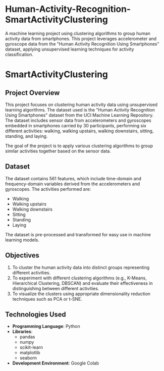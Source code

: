 # Human-Activity-Recognition-SmartActivityClustering
A machine learning project using clustering algorithms to group human activity data from smartphones. This project leverages accelerometer and gyroscope data from the "Human Activity Recognition Using Smartphones" dataset, applying unsupervised learning techniques for activity classification.

# SmartActivityClustering

## Project Overview
This project focuses on clustering human activity data using unsupervised learning algorithms. The dataset used is the "Human Activity Recognition Using Smartphones" dataset from the UCI Machine Learning Repository. The dataset includes sensor data from accelerometers and gyroscopes embedded in smartphones carried by 30 participants, performing six different activities: walking, walking upstairs, walking downstairs, sitting, standing, and laying.

The goal of the project is to apply various clustering algorithms to group similar activities together based on the sensor data.

## Dataset
The dataset contains 561 features, which include time-domain and frequency-domain variables derived from the accelerometers and gyroscopes. The activities performed are:

- Walking
- Walking upstairs
- Walking downstairs
- Sitting
- Standing
- Laying

The dataset is pre-processed and transformed for easy use in machine learning models.

## Objectives
1. To cluster the human activity data into distinct groups representing different activities.
2. To experiment with different clustering algorithms (e.g., K-Means, Hierarchical Clustering, DBSCAN) and evaluate their effectiveness in distinguishing between different activities.
3. To visualize the clusters using appropriate dimensionality reduction techniques such as PCA or t-SNE.

## Technologies Used
- **Programming Language**: Python
- **Libraries**:
  - pandas
  - numpy
  - scikit-learn
  - matplotlib
  - seaborn
- **Development Environment**: Google Colab


